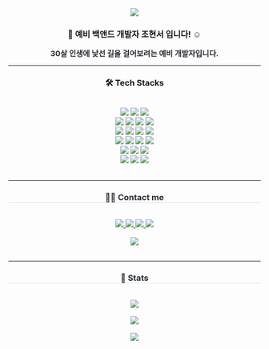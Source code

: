 <div align= "center">
    <img src="https://capsule-render.vercel.app/api?type=rounded&color=timeGradient&text=Welcome%20to%20Chordingg's%20GitHub%20👋&animation=twinkling&fontSize=40&fontAlignY=50&fontColor=000000" />
</div>
    <div align= "center"> 
    <h3 align="center"> 👋 예비 백앤드 개발자 조현서 입니다! ☺️ </h3>
    <div style="font-weight: 700; font-size:15px; text-align: center; color: #282d33;"> 30살 인생에 낯선 길을 걸어보려는 예비 개발자입니다. </div> 
    </div><hr/>
    <div align= "center">
    <h3 align="center"> 🛠️ Tech Stacks </h3> <br>
    <div style="margin: 0 auto; text-align: center;" align= "center"> 
          <img src="https://img.shields.io/badge/Java-007396?style=for-the-badge&logo=Java&logoColor=white">
          <img src="https://img.shields.io/badge/Oracle-F80000?style=for-the-badge&logo=Oracle&logoColor=white">
          <img src="https://img.shields.io/badge/MySQL-4479A1?style=for-the-badge&logo=MySQL&logoColor=white">
          <br/>
          <img src="https://img.shields.io/badge/Spring-6DB33F?style=for-the-badge&logo=Spring&logoColor=white">
          <img src="https://img.shields.io/badge/Spring Boot-6DB33F?style=for-the-badge&logo=Spring Boot&logoColor=white">
          <img src="https://img.shields.io/badge/apache%20tomcat-%23F8DC75.svg?style=for-the-badge&logo=apache-tomcat&logoColor=black">
          <img src="https://img.shields.io/badge/Bootstrap-7952B3?style=for-the-badge&logo=Bootstrap&logoColor=white">
          <br/>
          <img src="https://img.shields.io/badge/C++-00599C?style=for-the-badge&logo=C%2B%2B&logoColor=white">
          <img src="https://img.shields.io/badge/Python-3776AB?style=for-the-badge&logo=Python&logoColor=white">
          <img src="https://img.shields.io/badge/jQuery-0769AD?style=for-the-badge&logo=jQuery&logoColor=white">
          <img src="https://img.shields.io/badge/Amazon AWS-232F3E?style=for-the-badge&logo=Amazon AWS&logoColor=white">
          <br/>
           <img src="https://img.shields.io/badge/Thymeleaf-%23005C0F.svg?style=for-the-badge&logo=Thymeleaf&logoColor=white">
          <img src="https://img.shields.io/badge/HTML5-E34F26?style=for-the-badge&logo=HTML5&logoColor=white">
          <img src="https://img.shields.io/badge/CSS3-1572B6?style=for-the-badge&logo=CSS3&logoColor=white">
          <img src="https://img.shields.io/badge/Javascript-F7DF1E?style=for-the-badge&logo=Javascript&logoColor=white">
          <br/>
          <img src="https://img.shields.io/badge/Eclipse-FE7A16.svg?style=for-the-badge&logo=Eclipse&logoColor=white">
          <img src="https://img.shields.io/badge/Gradle-02303A.svg?style=for-the-badge&logo=Gradle&logoColor=white">
          <img src="https://img.shields.io/badge/Postman-FF6C37?style=for-the-badge&logo=postman&logoColor=white">
          <br/>
          <img src="https://img.shields.io/badge/Git-F05032?style=for-the-badge&logo=Git&logoColor=white">
          <img src="https://img.shields.io/badge/Github-181717?style=for-the-badge&logo=Github&logoColor=white">
          <img src="https://img.shields.io/badge/Discord-5865F2?style=for-the-badge&logo=Discord&logoColor=white">
          </div><br><hr/>
    </div>
    <div align= "center">
        <h3 style="border-bottom: 1px solid #d8dee4; color: #282d33;"> 🧑‍💻 Contact me </h3> <br> 
            <a href=https://www.instagram.com/> 
                <img src="https://img.shields.io/badge/Instagram-E4405F?style=for-the-badge&logo=Instagram&logoColor=white&link=https://www.instagram.com/"> </a>
             <a href=mailto:> 
                 <img src="https://img.shields.io/badge/Gmail-EA4335?style=for-the-badge&logo=Gmail&logoColor=white&link=mailto:"> </a>
             <a href=https://chording-95.tistory.com/> 
                 <img src="https://img.shields.io/badge/Tistory-000000?style=for-the-badge&logo=Tistory&logoColor=white&link=https://chording-95.tistory.com/"> </a>
             <a href=https://www.notion.so/Daily-31758745b74848039adc06b06b86212c> 
                 <img src="https://img.shields.io/badge/Notion-000000?style=for-the-badge&logo=Notion&logoColor=white&link=https://www.notion.so/Daily-31758745b74848039adc06b06b86212c"> </a>
    </div><br> 
    <div align= "center">
        <a href="https://hits.seeyoufarm.com"> 
            <img src="https://hits.seeyoufarm.com/api/count/incr/badge.svg?url=https%3A%2F%2Fgithub.com%2FChordingg%2F&count_bg=%23000000&title_bg=%23000000&icon=github.svg&icon_color=%23FFFFFF&title=GitHub&edge_flat=false"/></a>
    </div>
    <br><hr/>
   <div align="center">
    <h3 style="border-bottom: 1px solid #d8dee4; color: #282d33;">🏅 Stats</h3> <br>
    <div align="center">
        <img src="https://github-readme-stats.vercel.app/api?username=Chordingg&bg_color=60,bd96f8,94ffcd&title_color=000000&text_color=000000"/> <br> <br>
        <img src="https://github-readme-stats.vercel.app/api/top-langs/?username=Chordingg&layout=compact&bg_color=60,bd96f8,94ffcd&title_color=000000&text_color=000000"/><br> <br>
        <a href="https://solved.ac/Chordingg">
            <img src="http://mazassumnida.wtf/api/v2/generate_badge?boj=whgustj5679">
        </a>
    </div>
</div>
    
    






<br>
<!--
**Chordingg/Chordingg** is a ✨ _special_ ✨ repository because its `README.md` (this file) appears on your GitHub profile.

Here are some ideas to get you started:

- 🔭 I’m currently working on ...
- 🌱 I’m currently learning ...
- 👯 I’m looking to collaborate on ...
- 🤔 I’m looking for help with ...
- 💬 Ask me about ...
- 📫 How to reach me: ...
- 😄 Pronouns: ...
- ⚡ Fun fact: ...
-->

First Project
